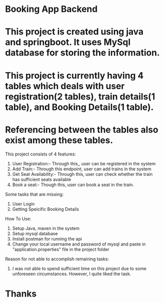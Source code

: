 # Booking App Backend

# This project is created using java and springboot. It uses MySql database for storing the information.
# This project is currently having 4 tables which deals with user registration(2 tables), train details(1 table), and Booking Details(1 table).
# Referencing between the tables also exist among these tables.

This project consists of 4 features:
1. User Registration:- Through this,, user can be registered in the system
2. Add Train:- Through this endpoint, user can add trains in the system
3. Get Seat Availability:- Through this, user can check whether the train has sufficient seats available
4. Book a seat:- Though this, user can book a seat in the train.

 Some tasks that are missing:
 1. User Login
 2. Getting Speicific Booking Details

How To Use:
1. Setup Java, maven in the system
2. Setup mysql database
3. Install postman for running the api
4. Change your local username and password of mysql and paste in "application.properties" file in the project folder

Reason for not able to accomplish remaining tasks:
1. I was not able to spend sufficient time on this project due to some unforeseen circumstances. However, I quite liked the task.

# Thanks
